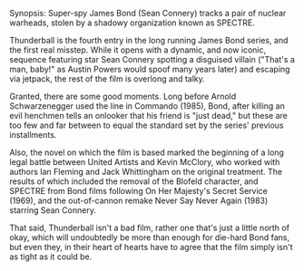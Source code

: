 Synopsis: Super-spy James Bond (Sean Connery) tracks a pair of nuclear warheads, stolen by a shadowy organization known as SPECTRE.

Thunderball is the fourth entry in the long running James Bond series, and the first real misstep. While it opens with a dynamic, and now iconic, sequence featuring star Sean Connery spotting a disguised villain ("That's a man, baby!" as Austin Powers would spoof many years later) and escaping via jetpack, the rest of the film is overlong and talky.

Granted, there are some good moments. Long before Arnold Schwarzenegger used the line in Commando (1985), Bond, after killing an evil henchmen tells an onlooker that his friend is "just dead," but these are too few and far between to equal the standard set by the series' previous installments. 

Also, the novel on which the film is based marked the beginning of a long legal battle between United Artists and Kevin McClory, who worked with authors Ian Fleming and Jack Whittingham on the original treatment. The results of which included the removal of the Blofeld character, and SPECTRE from Bond films following On Her Majesty's Secret Service (1969), and the out-of-cannon remake Never Say Never Again (1983) starring Sean Connery.

That said, Thunderball isn't a bad film, rather one that's just a little north of okay, which will undoubtedly be more than enough for die-hard Bond fans, but even they, in their heart of hearts have to agree that the film simply isn't as tight as it could be. 



